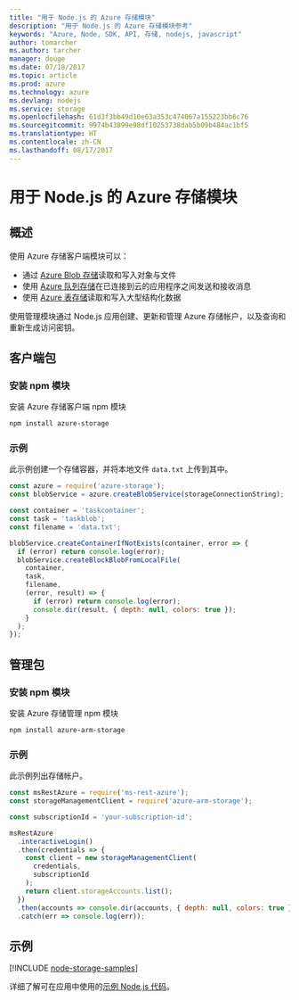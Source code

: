 ```yaml
---
title: "用于 Node.js 的 Azure 存储模块"
description: "用于 Node.js 的 Azure 存储模块参考"
keywords: "Azure, Node, SDK, API, 存储, nodejs, javascript"
author: tomarcher
ms.author: tarcher
manager: douge
ms.date: 07/18/2017
ms.topic: article
ms.prod: azure
ms.technology: azure
ms.devlang: nodejs
ms.service: storage
ms.openlocfilehash: 61d3f3bb49d10e63a353c474067a155223bb6c76
ms.sourcegitcommit: 9974b43899e98df10253738dab5b09b484ac1bf5
ms.translationtype: HT
ms.contentlocale: zh-CN
ms.lasthandoff: 08/17/2017
---
```

# <a name="azure-storage-modules-for-nodejs"></a>用于 Node.js 的 Azure 存储模块

## <a name="overview"></a>概述

使用 Azure 存储客户端模块可以：

- 通过 [Azure Blob 存储](https://docs.microsoft.com/azure/storage/storage-nodejs-how-to-use-blob-storage)读取和写入对象与文件
- 使用 [Azure 队列存储](https://docs.microsoft.com/azure/storage/storage-nodejs-how-to-use-queues)在已连接到云的应用程序之间发送和接收消息
- 使用 [Azure 表存储](https://docs.microsoft.com/azure/storage/storage-nodejs-how-to-use-table-storage)读取和写入大型结构化数据

使用管理模块通过 Node.js 应用创建、更新和管理 Azure 存储帐户，以及查询和重新生成访问密钥。

## <a name="client-package"></a>客户端包

### <a name="install-the-npm-module"></a>安装 npm 模块

安装 Azure 存储客户端 npm 模块

```bash
npm install azure-storage
```

### <a name="example"></a>示例

此示例创建一个存储容器，并将本地文件 `data.txt` 上传到其中。

```javascript
const azure = require('azure-storage');
const blobService = azure.createBlobService(storageConnectionString);

const container = 'taskcontainer';
const task = 'taskblob';
const filename = 'data.txt';

blobService.createContainerIfNotExists(container, error => {
  if (error) return console.log(error);
  blobService.createBlockBlobFromLocalFile(
    container,
    task,
    filename,
    (error, result) => {
      if (error) return console.log(error);
      console.dir(result, { depth: null, colors: true });
    }
  );
});
```

## <a name="management-package"></a>管理包

### <a name="install-the-npm-module"></a>安装 npm 模块 

安装 Azure 存储管理 npm 模块

```bash
npm install azure-arm-storage
```

### <a name="example"></a>示例

此示例列出存储帐户。

```javascript
const msRestAzure = require('ms-rest-azure');
const storageManagementClient = require('azure-arm-storage');

const subscriptionId = 'your-subscription-id';

msRestAzure
  .interactiveLogin()
  .then(credentials => {
    const client = new storageManagementClient(
      credentials,
      subscriptionId
    );
    return client.storageAccounts.list();
  })
  .then(accounts => console.dir(accounts, { depth: null, colors: true }))
  .catch(err => console.log(err));
```

## <a name="samples"></a>示例

[!INCLUDE [node-storage-samples](../docs-ref-conceptual/includes/storage-samples.md)]

详细了解可在应用中使用的[示例 Node.js 代码](https://azure.microsoft.com/resources/samples/?platform=nodejs)。
